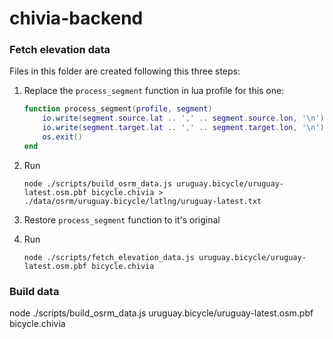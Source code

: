 # chivia-backend

### Fetch elevation data

Files in this folder are created following this three steps:

1. Replace the `process_segment` function in lua profile for this one:

    ```lua
    function process_segment(profile, segment)
        io.write(segment.source.lat .. ',' .. segment.source.lon, '\n')
        io.write(segment.target.lat .. ',' .. segment.target.lon, '\n')
        os.exit()
    end
    ```

2. Run 

    ```
    node ./scripts/build_osrm_data.js uruguay.bicycle/uruguay-latest.osm.pbf bicycle.chivia > ./data/osrm/uruguay.bicycle/latlng/uruguay-latest.txt
    ```

3. Restore `process_segment` function to it's original

4. Run

    ```
    node ./scripts/fetch_elevation_data.js uruguay.bicycle/uruguay-latest.osm.pbf bicycle.chivia
    ```

### Build data

node ./scripts/build_osrm_data.js uruguay.bicycle/uruguay-latest.osm.pbf bicycle.chivia